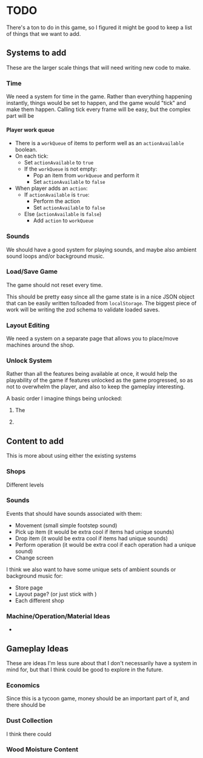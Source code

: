 # TODO

There's a ton to do in this game, so I figured it might be good to keep a list of things that we want to add.

## Systems to add

These are the larger scale things that will need writing new code to make.

### Time

We need a system for time in the game. Rather than everything happening instantly, things would be set to happen, and the game would "tick" and make them happen. Calling tick every frame will be easy, but the complex part will be

#### Player work queue

- There is a `workQueue` of items to perform well as an `actionAvailable` boolean.
- On each tick:
  - Set `actionAvailable` to `true`
  - If the `workQueue` is not empty:
    - Pop an item from `workQueue` and perform it
    - Set `actionAvailable` to `false`
- When player adds an `action`:
  - If `actionAvailable` is `true`:
    - Perform the action
    - Set `actionAvailable` to `false`
  - Else (`actionAvailable` is `false`)
    - Add `action` to `workQueue`

### Sounds

We should have a good system for playing sounds, and maybe also ambient sound loops and/or background music.

### Load/Save Game

The game should not reset every time.

This should be pretty easy since all the game state is in a nice JSON object that can be easily written to/loaded from `localStorage`. The biggest piece of work will be writing the zod schema to validate loaded saves.

### Layout Editing

We need a system on a separate page that allows you to place/move machines around the shop.

### Unlock System

Rather than all the features being available at once, it would help the playability of the game if features unlocked as the game progressed, so as not to overwhelm the player, and also to keep the gameplay interesting.

A basic order I imagine things being unlocked:

1. The

2.

## Content to add

This is more about using either the existing systems

### Shops

Different levels

### Sounds

Events that should have sounds associated with them:

- Movement (small simple footstep sound)
- Pick up item (it would be extra cool if items had unique sounds)
- Drop item (it would be extra cool if items had unique sounds)
- Perform operation (it would be extra cool if each operation had a unique sound)
- Change screen

I think we also want to have some unique sets of ambient sounds or background music for:

- Store page
- Layout page? (or just stick with )
- Each different shop

### Machine/Operation/Material Ideas

-

## Gameplay Ideas

These are ideas I'm less sure about that I don't necessarily have a system in mind for, but that I think could be good to explore in the future.

### Economics

Since this is a tycoon game, money should be an important part of it, and there should be

### Dust Collection

I think there could

### Wood Moisture Content
